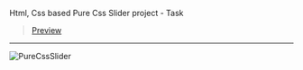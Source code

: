 Html, Css based Pure Css Slider project - Task
> [Preview](https://r4nd3l.github.io/PureCssSlider/)
---

![PureCssSlider](https://github.com/r4nd3l/PureCssSlider/blob/master/img/sample.gif)
